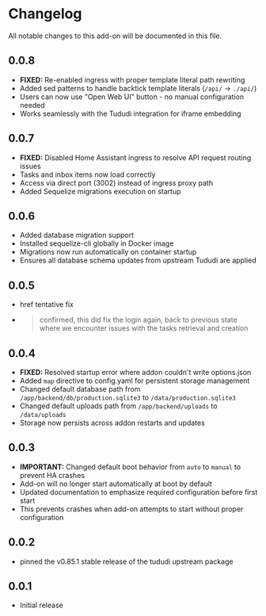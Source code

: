 # Changelog

All notable changes to this add-on will be documented in this file.

## 0.0.8

- **FIXED:** Re-enabled ingress with proper template literal path rewriting
- Added sed patterns to handle backtick template literals (`/api/` → `./api/`)
- Users can now use "Open Web UI" button - no manual configuration needed
- Works seamlessly with the Tududi integration for iframe embedding

## 0.0.7

- **FIXED:** Disabled Home Assistant ingress to resolve API request routing issues
- Tasks and inbox items now load correctly
- Access via direct port (3002) instead of ingress proxy path
- Added Sequelize migrations execution on startup

## 0.0.6

- Added database migration support
- Installed sequelize-cli globally in Docker image
- Migrations now run automatically on container startup
- Ensures all database schema updates from upstream Tududi are applied

## 0.0.5

- href tentative fix
- > confirmed, this did fix the login again, back to previous state where we encounter issues with the tasks retrieval and creation

## 0.0.4

- **FIXED:** Resolved startup error where addon couldn't write options.json
- Added `map` directive to config.yaml for persistent storage management
- Changed default database path from `/app/backend/db/production.sqlite3` to `/data/production.sqlite3`
- Changed default uploads path from `/app/backend/uploads` to `/data/uploads`
- Storage now persists across addon restarts and updates

## 0.0.3

- **IMPORTANT:** Changed default boot behavior from `auto` to `manual` to prevent HA crashes
- Add-on will no longer start automatically at boot by default
- Updated documentation to emphasize required configuration before first start
- This prevents crashes when add-on attempts to start without proper configuration

## 0.0.2

- pinned the v0.85.1 stable release of the tududi upstream package

## 0.0.1

- Initial release